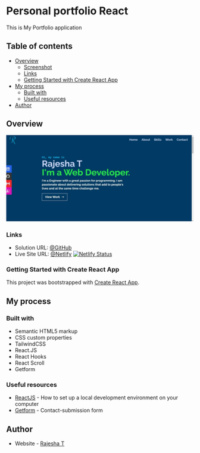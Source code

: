 # Personal portfolio React

This is My Portfolio application

## Table of contents

- [Overview](#overview)
  <!-- - [Requirements](#requirements) -->
  - [Screenshot](#screenshot)
  - [Links](#links)
  - [Getting Started with Create React App](#getting-started-with-create-react-app)
- [My process](#my-process)
  - [Built with](#built-with)
  - [Useful resources](#useful-resources)
- [Author](#author)

## Overview

<!-- ### Requirements

- Create, Read, Update and Delete Tasks
- Sync data with localStorage
- Add Todo task details to localstorage
- Edit todo and update to local storage
- Delete todo -->

<!-- <!-- ### Screenshot -->

![screenshot](/src/screenshots/screenshot.jpeg)

### Links

- Solution URL: [@GitHub](https://github.com/RajeshxD/portfolio-react)
- Live Site URL: [@Netlify](https://rajesha.netlify.app/)
  [![Netlify Status](https://api.netlify.com/api/v1/badges/bf32737d-afbf-4360-a315-fec90aa06de0/deploy-status)](https://rajesha.netlify.app/)

### Getting Started with Create React App

This project was bootstrapped with [Create React App](https://github.com/facebook/create-react-app).

## My process

### Built with

- Semantic HTML5 markup
- CSS custom properties
- TailwindCSS
- React.JS
- React Hooks
- React Scroll
- Getform

### Useful resources

- [ReactJS](https://reactjs.org/tutorial/tutorial.html) - How to set up a local development environment on your computer
- [Getform](https://getform.io/) - Contact-submission form

## Author

- Website - [Rajesha T](https://rajesha.netlify.app/)

